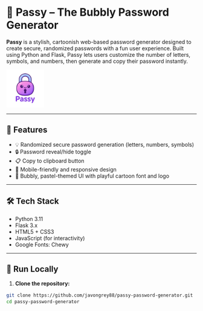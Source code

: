 # 🔐 Passy – The Bubbly Password Generator

**Passy** is a stylish, cartoonish web-based password generator designed to create secure, randomized passwords with a fun user experience. Built using Python and Flask, Passy lets users customize the number of letters, symbols, and numbers, then generate and copy their password instantly.

<img src="static/images/passy-logo.png" alt="Passy Logo" width="100">

---

## 🌈 Features

- 💡 Randomized secure password generation (letters, numbers, symbols)
- 🔒 Password reveal/hide toggle
- 📋 Copy to clipboard button
- 📱 Mobile-friendly and responsive design
- 🎨 Bubbly, pastel-themed UI with playful cartoon font and logo

---

## 🛠️ Tech Stack

- Python 3.11
- Flask 3.x
- HTML5 + CSS3
- JavaScript (for interactivity)
- Google Fonts: Chewy

---

## 🚀 Run Locally

1. **Clone the repository:**

```bash
git clone https://github.com/javongrey88/passy-password-generator.git
cd passy-password-generator

